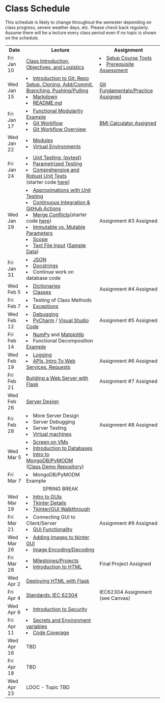 # Class Schedule

This schedule is likely to change throughout the semester depending on class
progress, severe weather days, etc.  Please check back regularly.  Assume there 
will be a lecture every class period even if no topic is shown on the schedule.

<table>

<tr>
<th>Date</th>
<th>Lecture</th>
<th>Assignment</th>
</tr>

<tr>
<td>Fri Jan 10</td>
    <td><a href="Lectures/Intro_Lecture.md">Class Introduction, Objectives, and Logistics</a></td>
    <td>
      <li><a href="Assignments/01_tool_setup_git_intro.md">Setup Course 
Tools</a></li>
      <li><a href="Assignments/00_programming_assessment.md">Prerequisite Assessment</a></li>
</td>
</tr>

<tr>
<td>Wed Jan 15</td>
    <td>
      <li><a href="Lectures/intro_to_git.md">Introduction to Git:  Repo Setup, 
      Cloning, Add/Commit, Branching, Pushing/Pulling</a></li>     
      <li><a href="Resources/markdown.md">Markdown</a></li>
      <li><a href="Resources/Git/readme_files.md">README.md</a></li>
    </td>
    <td>
        <a href="Assignments/02_git_fundamentals_practice.md">Git Fundamentals/Practice Assigned</a>
        <!---Assignment #1 Assigned--->
    </td>  
</tr>

<tr>
<td>Fri Jan 17<br></td>
    <td>
  <li><a href="Lectures/modularity_example.md">Functional Modularity 
Example</a> <!---(starter code <a href="https://github.
com/dward2/modularity_example">here</a>)---></li>
        <li><a href="Lectures/git_workflow.md">Git Workflow</a></li>
        <li><a href="Lectures/git_workflow_overview.md">Git Workflow Overview</a></li>    
   </td>
    <td>
        <!---<a href="Lectures/git_workflow.md#LDL-Branch">In-class 
Exercise</a>--->
        <br>
        <!---Assignment #2 Assigned--->
        <a href="Assignments/BMICalculatorAssignment.md">BMI Calculator Assigned</a>
    </td>
</tr>

<tr>
<td>Wed Jan 22</td>
    <td>
        <li><a href="Lectures/modules.md">Modules</a></li> 
        <li><a href="Lectures/virtual_environments.md">Virtual Environments</a></li> 
    </td>
    <td>
    </td>
</tr>

<tr>
<td>Fri Jan 24</td> 
  <td>  
        <li><a href="Lectures/unit_testing.md">Unit Testing: (pytest)</a></li>
        <li><a href="Lectures/robust_testing.md#testing-multiple-cases-using-parametrized-testing">Parametrized Testing</a></li>
    <li><a href="Lectures/robust_testing.md">Comprehensive and Robust Unit Tests</a></li>
    (starter code <a href="Lectures/unit_testing_code/weight_entry.py">here</a>)

  </td>
  <td>
      <!---<li><a href = "Lectures/unit_testing.md#exercise">In-class 
            Exercise: TDD</a></li>--->
  </td>
</tr>

<tr>
<td>Wed Jan 29</td>
    <td>
    <li><a href="Lectures/robust-testing.md#approximations">Approximations with Unit Testing</a></li>    
    <li><a href="Lectures/continuous_integration_github_actions.md">Continuous 
    Integration & GitHub Actions</a></li>
    <li><a href="Resources/Git/MergeConflicts.md">Merge Conflicts</a>(starter code <a href="https://github.com/dward2/modularity_example/blob/main/output_readability.py">here</a>) </li>
        <li><a href="Lectures/parameters.md">Immutable vs. Mutable Parameters</a></li>
        <li><a href="Lectures/variable_scope.md">Scope</a></li>
        <li><a href="Lectures/file_input.md">Text File Input</a> (<a href="Lectures/lecture_files/blood_test_data.txt">Sample Data</a>)</li>
        <!---<li><a href="Lectures/lists.md">Lists</a></li>
        <li>For Loops</li>--->
    </td>
    <td>
        Assignment #3 Assigned
      <!---<li><a href="Assignments/UnitTestingCIAssignment.md">Unit Testing & 
CI Assigned</a></li>--->
    </td>
</tr>

<tr>
<td>Fri Jan 31</td>
    <td>
    <!---<li><a href="Lectures/git_workflow_more.md">Tags and 
Issues</a></li>--->
        <li><a href="Lectures/json.md">JSON</a></li>
        <li><a href="Lectures/docstrings.md">Docstrings</a></li>
        <li>Continue work on database code</li>
    </td>
    <td>
    </td>
</tr>

<tr>
<td>Wed Feb 5</td>
    <td>
        <li><a href="Lectures/dictionaries.md">Dictionaries</a></li>
        <li><a href="Lectures/classes.md">Classes</a></li>
    </td>
    <td>
        <!---<a href="Lectures/dictionary_class_in_class_exercise.md">In Class Exercise</a>--->
        Assignment #4 Assigned
        <!---<a href="Assignments/Live_Dead_Assay_Analysis">Live/Dead Assay Analysis Assigned</a>--->
    </td>
</tr>

<tr>
<td>Fri Feb 7</td>
    <td>
        <li>Testing of Class Methods</li>
        <li><a href="Lectures/exceptions_active_lecture.md">Exceptions</a></li>
</td>
    <td>
    </td>
</tr>

<tr>
<td>Wed Feb 12</td>
    <td>
        <li><a href="Lectures/debugging.md">Debugging</a></li> 
        <li><a href="Resources/PyCharm">PyCharm</a> / <a href="Resources/visual_studio_code.md">Visual Studio Code</a></li>
    </td>
    <td>
        Assignment #5 Assigned
        <!---<a href="Assignments/custom_class_assignment.md">Custom Class 
            Assignment</a>-->
    </td>
</tr>

<tr>
<td>Fri Feb 14</td>
    <td>
        <li><a href="Lectures/numpy.md">NumPy</a> and 
        <a href="Lectures/matplotlib.md">Matplotlib</a></li>
        <li>Functional Decomposition <a href="Lectures/functional_decomposition_example.md">Example</a></li>
</td>
    <td>
        <!---<li><a href="https://canvas.duke.edu/courses/38469/assignments/118984">
            In-Class Exercise (see Canvas)</a></li>--->
    </td>
</tr>

<tr>
<td>Wed Feb 19</td>
    <td>
        <li><a href="Lectures/logging.md">Logging</a></li>
        <li><a href="Lectures/apis_webservices_requests.md">
        APIs, Intro To Web Services, Requests</a></li>
    </td>
    <td>
        <!---<li><a href="Assignments/CPAP Measurements">CPAP Measurements 
            Assigned</a></li>--->
        Assignment #6 Assigned
        <!---<a href="Lectures/name_server_project.md">Optional Class 
Exercise</a>--->
    </td>
</tr>

<tr>
<td>Fri Feb 21</td>
    <td> 
        <!---<a href="Lectures/sphinx.md">Sphinx</a>--->
        <a href="Lectures/flask_server_setup.md">
           Building a Web Server with Flask</a>
    </td>
    <td>
        <!---<a href="Assignments/time_server_project.md">Time Server Assigned</a>--->
        Assignment #7 Assigned
    </td>
</tr>

<tr>
<td>Wed Feb 26</td>
    <td> 
      <a href="Lectures/server_code_design.md">Server Design</a>
    </td>
    <td>
    </td>
</tr>

<tr>
<td>Fri Feb 28</td>
    <td>
        <li>More Server Design</li>
        <li>Server Debugging</li>
        <li>Server Testing</li>
        <li><a href="Resources/virtual_machines.md">Virtual machines</a></li>
    </td>
    <td>
        <!---<a href="Assignments/patient_lab_test_results_server_assignment.md">Patient Lab Test Results Server Assigned</a>--->
        Assignment #8 Assigned

</td>
</tr>

<tr>
<td>Wed Mar 5</td>
<td>
        <li><a href="Resources/WebServices/screen.md">Screen on VMs</a></li>
        <li><a href="Lectures/databases.md">Introduction to Databases</a></li>
        <li><a href="Lectures/databases.md#mongodb">Intro to MongoDB/PyMODM</a></li>      
      (<a href="https://github.com/dward2/mongo_db_jupyter_example">Class Demo  
        Repository</a>)

</td>
<td>
</tr>

<tr>
<td>Fri Mar 7</td>
    <td>
      <li>MongoDB/PyMODM Example</li>
</td>    
    <td>
    <!---<a href="Lectures/database_class_work.md">In-Class Project</a>--->
    </td>
</tr>

<tr>
    <td></td>
    <td align="center">SPRING BREAK</td>
    <td></td>
</tr>

<tr>
<td>Wed Mar 19</td>
    <td>
        <li><a href="Lectures/intro_to_gui.md">Intro to GUIs</a></li>
        <li><a href="Lectures/tkinter_details.md">Tkinter Details</a></li>
        <li><a href="Lectures/tkinter_walkthrough.md">Tkinter/GUI Walkthrough</a></li>
    </td>
    <td></td>
</tr>

<tr>
<td>Fri Mar 21</td>
    <td>
        <li>Connecting GUI to Client/Server</li>
        <li><a href="Lectures/tkinter_walkthrough.md#gui-functionality">GUI Functionality</a></li>
    </td>
    <td>
        Assignment #9 Assigned
        <!---<a href="Assignments/gui_assignment.md">GUI Assignment</a>--->
    </td> 
</tr>

<tr>
<td>Wed Mar 26</td>
    <td>
        <li><a href="Resources/tkinter_images.md">Adding Images to tkinter 
GUI</a></li>
        <li><a href="Lectures/image_encoding_decoding.md">Image 
Encoding/Decoding</a></li>
</td>
    <td>
      <!---<a href="Lectures/image_encoding_decoding.
md#image-server-api-for-in-class-work">
        In-class Exercise</a> --->
    </td>
</tr>

<tr>
<td>Fri Mar 28</td>
    <td>
        <li><a href="Lectures/github_teams.md">Milestones/Projects</a></li>
        <li><a href="Resources/WebInterface">Introduction to HTML</a></li>
    </td>
    <td>
        Final Project Assigned
      <!----<li><a href="Assignments/final_image_processor.md">Final Project Assigned</a></li>
      <li><a href="Lectures/github_teams.md#Final-Project-Planning">Planning for Final Project</a></li>---->
    </td>
</tr>

<tr>
<td>Wed Apr 2</td>
    <td>
            <a href="Resources/WebInterface/web_interface_with_flask.md">Deploying HTML with Flask</a>
    </td>
    <td>
    </td>
</tr>

<tr>
<td>Fri Apr 4</td>
    <td>
       <a href="Resources/standards.md">Standards: </a>
       <a href="https://en.wikipedia.org/wiki/IEC_62304">IEC 62304</a>
    </td>
    <td>
       IEC62304 Assignment (see Canvas)
    </td>
</tr>

<tr>
<td>Wed Apr 9</td>
    <td>
              <li><a href="Lectures/intro_to_security.md">Introduction to Security</a></li> 
</td> 
    <td>
    </td>
</tr>

<tr>
<td>Fri Apr 11</td>
    <td>
      <!---<li>Software Development Methodologies & Other Terminology</li>--->
      <li><a href="Lectures/secrets_and_environment_variables.md">
           Secrets and Environment variables</a></li>
      <li><a href="Resources/coverage.md">Code Coverage</a></li>
    </td>
    <td></td>
</tr>

<tr>
<td>Wed Apr 16</td>
    <td>
        TBD
    </td>
    <td></td>
</tr>

<tr>
<td>Fri Apr 18</td>
    <td>
        TBD
    </td>
    <td></td>
</tr>

<tr>
<td>Wed Apr 23</td>
    <td>
        LDOC - Topic TBD
    </td>
    <td></td>
</tr>


</table>
